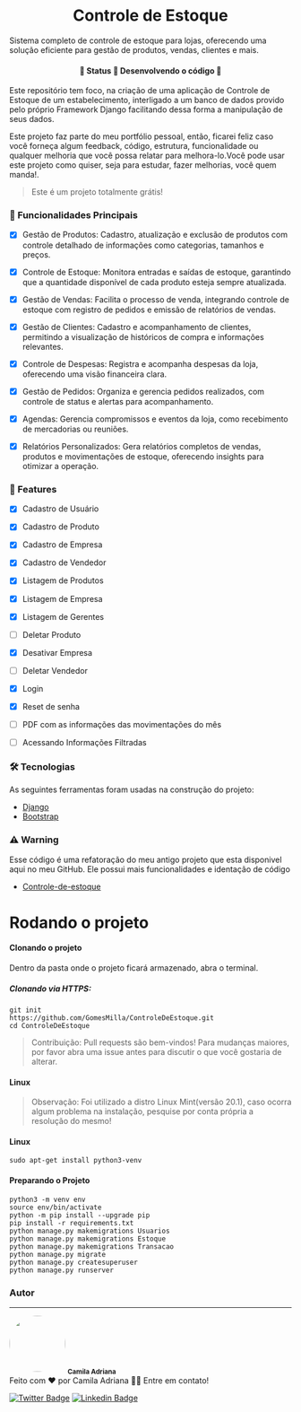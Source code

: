 <h1 align="center">Controle de Estoque</h1>
<p>Sistema completo de controle de estoque para lojas, oferecendo uma solução eficiente para gestão de produtos, vendas, clientes e mais.</p>
<h4 align="center"> 
	🚧  Status 🚀 Desenvolvendo o código  🚧
</h4>

<!-- <h1 align="center">
  <img alt="Imagem de inicio" title="#ControleDeEstoque" src="staticFile/imagens/Apresentação.png" />
</h1> -->
<p text-align="justify">Este repositório tem foco, na criação de uma aplicação de Controle de Estoque de um estabelecimento, interligado a um banco de dados provido pelo próprio Framework Django facilitando dessa forma a manipulação de seus dados.</p>
<p text-align="justify">Este projeto faz parte do meu portfólio pessoal, então, ficarei feliz caso você forneça algum feedback, código, estrutura, funcionalidade ou qualquer melhoria que você possa relatar para melhora-lo.Você pode usar este projeto como quiser, seja para estudar, fazer melhorias, você quem manda!.</p>

<blockquote>
Este é um projeto totalmente grátis!
</blockquote>

### 🏁 Funcionalidades Principais

- [x] Gestão de Produtos: Cadastro, atualização e exclusão de produtos com controle detalhado de informações como categorias, tamanhos e preços.
- [x] Controle de Estoque: Monitora entradas e saídas de estoque, garantindo que a quantidade disponível de cada produto esteja sempre atualizada.
- [x] Gestão de Vendas: Facilita o processo de venda, integrando controle de estoque com registro de pedidos e emissão de relatórios de vendas.
- [x] Gestão de Clientes: Cadastro e acompanhamento de clientes, permitindo a visualização de históricos de compra e informações relevantes.
- [x] Controle de Despesas: Registra e acompanha despesas da loja, oferecendo uma visão financeira clara.
- [x] Gestão de Pedidos: Organiza e gerencia pedidos realizados, com controle de status e alertas para acompanhamento.
- [x] Agendas: Gerencia compromissos e eventos da loja, como recebimento de mercadorias ou reuniões.
- [x] Relatórios Personalizados: Gera relatórios completos de vendas, produtos e movimentações de estoque, oferecendo insights para otimizar a operação.


### 🏁 Features

- [x] Cadastro de Usuário
- [x] Cadastro de Produto
- [x] Cadastro de Empresa
- [x] Cadastro de Vendedor
- [x] Listagem de Produtos
- [x] Listagem de Empresa
- [x] Listagem de Gerentes
- [ ] Deletar Produto
- [X] Desativar Empresa
- [ ] Deletar Vendedor
- [x] Login
- [x] Reset de senha
- [ ] PDF com as informações das movimentações do mês
- [ ] Acessando Informações Filtradas



### 🛠 Tecnologias
<p>As seguintes ferramentas foram usadas na construção do projeto:</p>

- [Django](https://www.djangoproject.com/start/)
- [Bootstrap](https://getbootstrap.com/)


### ⚠️ Warning
<p>Esse código é uma refatoração do meu antigo projeto que esta disponivel aqui no meu GitHub. Ele possui mais funcionalidades e identação de código</p>

- [Controle-de-estoque](https://github.com/GomesMilla/Controle-de-estoque)

<h1>Rodando o projeto</h1>
<h4>Clonando o projeto</h4>
<p>Dentro da pasta onde o projeto ficará armazenado, abra o terminal.</p>

<h5>Clonando via HTTPS:</h5>


```
git init
https://github.com/GomesMilla/ControleDeEstoque.git
cd ControleDeEstoque

```
<blockquote>
  Contribuição: Pull requests são bem-vindos! Para mudanças maiores, por favor abra uma issue antes para discutir o que você gostaria de alterar.
</blockquote>



<h4>Linux</h4>
<blockquote>
  Observação: Foi utilizado a distro Linux Mint(versão 20.1), caso ocorra algum problema na instalação, pesquise por conta própria a resolução do mesmo!
</blockquote>
<h4>Linux</h4>

``` 
sudo apt-get install python3-venv
```

<h4>Preparando o Projeto</h4>

```
python3 -m venv env
source env/bin/activate
python -m pip install --upgrade pip
pip install -r requirements.txt
python manage.py makemigrations Usuarios
python manage.py makemigrations Estoque
python manage.py makemigrations Transacao
python manage.py migrate
python manage.py createsuperuser
python manage.py runserver

```

### Autor
---


 <img style="border-radius: 50%;" src="static/imagens/download.png" width="100px;" alt=""/>
 <sub><b>Camila Adriana</b></sub></a> <a href="www.linkedin.com/in/camila-adriana-gomes-de-jesus-04767b1ba" title="Foto de perfil"></a><br>
Feito com ❤️ por Camila Adriana 👋🏽 Entre em contato!

[![Twitter Badge](https://img.shields.io/badge/-@camilaA58109563-1ca0f1?style=flat-square&labelColor=1ca0f1&logo=twitter&logoColor=white&link=https://twitter.com/Camila)](https://twitter.com/CamilaA58109563?s=09) [![Linkedin Badge](https://img.shields.io/badge/-Camila-blue?style=flat-square&logo=Linkedin&logoColor=white&link=https://www.linkedin.com/in/Camila/)](https://www.linkedin.com/in/camila-adriana-gomes-de-jesus-04767b1ba/) 

